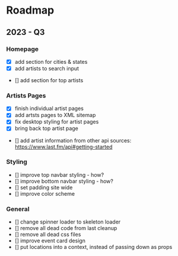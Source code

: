 # Roadmap

## 2023 - Q3

### Homepage

- [x] add section for cities & states
- [x] add artists to search input
- [] add section for top artists

### Artists Pages

- [x] finish individual artist pages
- [x] add artsts pages to XML sitemap
- [x] fix desktop styling for artist pages
- [x] bring back top artist page
- [] add artist information from other api sources: https://www.last.fm/api#getting-started

### Styling

- [] improve top navbar styling - how?
- [] improve bottom navbar styling - how?
- [] set padding site wide
- [] improve color scheme

### General

- [] change spinner loader to skeleton loader
- [] remove all dead code from last cleanup
- [] remove all dead css files
- [] improve event card design
- [] put locations into a context, instead of passing down as props
